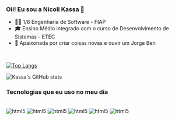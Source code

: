 ### Oii! Eu sou a Nicoli Kassa 👋
- 👩‍💻 1/8 Engenharia de Software - FIAP 
- 🎓 Ensino Médio integrado com o curso de Desenvolvimento de Sistemas - ETEC
- 💙 Apaixonada por criar coisas novas e ouvir um Jorge Ben
<br>
<!-- Adicionar mais tarde
[![Instagram](https://img.shields.io/badge/Instagram-E4405F?style=for-the-badge&logo=instagram&logoColor=white)](https://www.instagram.com/nicolikassa/?next=%2F)
[![Linkedin](https://img.shields.io/badge/LinkedIn-0077B5?style=for-the-badge&logo=linkedin&logoColor=white)] () -->

[![Top Langs](https://github-readme-stats.vercel.app/api/top-langs/?username=Nicoli-Kassa&layout=donut)](https://github.com/Nicoli-Kassa/github-readme-stats)

![Kassa's GitHub stats](https://github-readme-stats.vercel.app/api?username=Nicoli-Kassa&show_icons=true&theme=radical)

### Tecnologias que eu uso no meu dia
<div style="display: inline-block"><br/>
    <img aling="center" alt="html5" src="https://img.shields.io/badge/HTML5-E34F26?style=for-the-badge&logo=html5&logoColor=white">
    <img aling="center" alt="html5" src="https://img.shields.io/badge/CSS3-1572B6?style=for-the-badge&logo=css3&logoColor=white">
    <img aling="center" alt="html5" src="https://img.shields.io/badge/JavaScript-F7DF1E?style=for-the-badge&logo=javascript&logoColor=black">
    <img aling="center" alt="html5" src="https://img.shields.io/badge/C%23-239120?style=for-the-badge&logo=c-sharp&logoColor=white">
    <img aling="center" alt="html5" src="https://img.shields.io/badge/PHP-777BB4?style=for-the-badge&logo=php&logoColor=white">
    <img aling="center" alt="html5" src="https://img.shields.io/badge/Python-14354C?style=for-the-badge&logo=python&logoColor=white">
</div>

<!-- ![Top Langs](https://github-readme-stats.vercel.app/api/top-langs/?username=Nicoli-Kassa&layout=compact) -->
